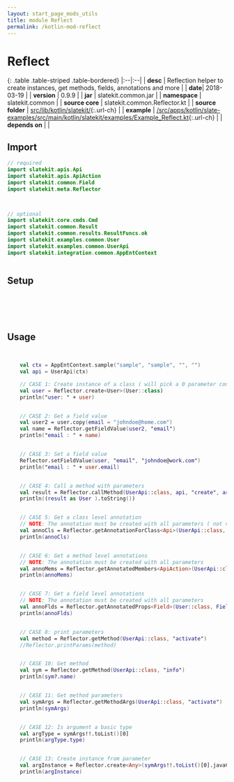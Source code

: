 ```yaml
---
layout: start_page_mods_utils
title: module Reflect
permalink: /kotlin-mod-reflect
---
```


# Reflect

{: .table .table-striped .table-bordered}
|:--|:--|
| **desc** | Reflection helper to create instances, get methods, fields, annotations and more | 
| **date**| 2018-03-19 |
| **version** | 0.9.9  |
| **jar** | slatekit.common.jar  |
| **namespace** | slatekit.common  |
| **source core** | slatekit.common.Reflector.kt  |
| **source folder** | [src/lib/kotlin/slatekit/](https://github.com/code-helix/slatekit/tree/master/src/lib/kotlin/slatekit/){:.url-ch}  |
| **example** | [/src/apps/kotlin/slate-examples/src/main/kotlin/slatekit/examples/Example_Reflect.kt](https://github.com/code-helix/slatekit/tree/master/src/lib/kotlin/slatekit-examples/src/main/kotlin/slatekit/examples/Example_Reflect.kt){:.url-ch} |
| **depends on** |   |

## Import
```kotlin 
// required 
import slatekit.apis.Api
import slatekit.apis.ApiAction
import slatekit.common.Field
import slatekit.meta.Reflector



// optional 
import slatekit.core.cmds.Cmd
import slatekit.common.Result
import slatekit.common.results.ResultFuncs.ok
import slatekit.examples.common.User
import slatekit.examples.common.UserApi
import slatekit.integration.common.AppEntContext



```

## Setup
```kotlin



    

```

## Usage
```kotlin


    val ctx = AppEntContext.sample("sample", "sample", "", "")
    val api = UserApi(ctx)

    // CASE 1: Create instance of a class ( will pick a 0 parameter constructor )
    val user = Reflector.create<User>(User::class)
    println("user: " + user)


    // CASE 2: Get a field value
    val user2 = user.copy(email = "johndoe@home.com")
    val name = Reflector.getFieldValue(user2, "email")
    println("email : " + name)


    // CASE 3: Set a field value
    Reflector.setFieldValue(user, "email", "johndoe@work.com")
    println("email : " + user.email)


    // CASE 4: Call a method with parameters
    val result = Reflector.callMethod(UserApi::class, api, "create", arrayOf("superman@metro.com", "super", "man", true, 35))
    println((result as User ).toString())


    // CASE 5: Get a class level annotation
    // NOTE: The annotation must be created with all parameters ( not named parameters )
    val annoCls = Reflector.getAnnotationForClass<Api>(UserApi::class, Api::class)
    println(annoCls)


    // CASE 6: Get a method level annotations
    // NOTE: The annotation must be created with all parameters
    val annoMems = Reflector.getAnnotatedMembers<ApiAction>(UserApi::class, ApiAction::class)
    println(annoMems)


    // CASE 7: Get a field level annotations
    // NOTE: The annotation must be created with all parameters
    val annoFlds = Reflector.getAnnotatedProps<Field>(User::class, Field::class)
    println(annoFlds)


    // CASE 8: print parameters
    val method = Reflector.getMethod(UserApi::class, "activate")
    //Reflector.printParams(method)


    // CASE 10: Get method
    val sym = Reflector.getMethod(UserApi::class, "info")
    println(sym?.name)


    // CASE 11: Get method parameters
    val symArgs = Reflector.getMethodArgs(UserApi::class, "activate")
    println(symArgs)


    // CASE 12: Is argument a basic type
    val argType = symArgs!!.toList()[0]
    println(argType.type)


    // CASE 13: Create instance from parameter
    val argInstance = Reflector.create<Any>(symArgs!!.toList()[0].javaClass.kotlin)
    println(argInstance)
    

```

